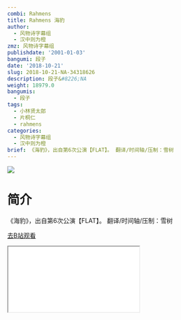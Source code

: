 ```yaml
---
combi: Rahmens
title: Rahmens 海豹
author:
  - 风物诗字幕组
  - 汉中则为橙
zmz: 风物诗字幕组
publishdate: '2001-01-03'
bangumi: 段子
date: '2018-10-21'
slug: 2018-10-21-NA-34318626
description: 段子&#8226;NA
weight: 18979.0
bangumis:
  - 段子
tags:
  - 小林贤太郎
  - 片桐仁
  - rahmens
categories:
  - 风物诗字幕组
  - 汉中则为橙
brief: 《海豹》，出自第6次公演【FLAT】。 翻译/时间轴/压制：雪树
---
```

![](https://i.imgur.com/EUjfGce.jpg)
# 简介  
《海豹》，出自第6次公演【FLAT】。
翻译/时间轴/压制：雪树  

[去B站观看](https://www.bilibili.com/video/av34318626/)
<div class ="resp-container"><iframe class="testiframe" src="//player.bilibili.com/player.html?aid=34318626"", scrolling="no", allowfullscreen="true" > </iframe></div> 
